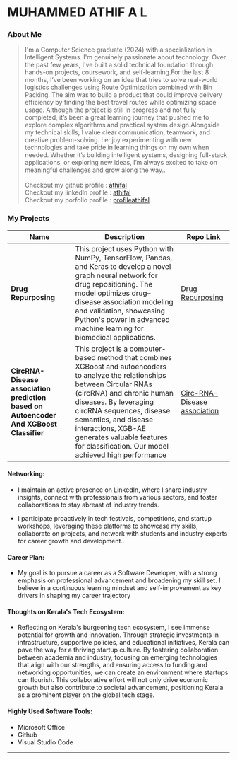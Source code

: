 # MUHAMMED ATHIF A L

### About Me

>I'm a Computer Science graduate (2024) with a specialization in Intelligent Systems. I'm genuinely passionate about technology. Over the past few years, I've built a solid technical foundation through hands-on projects, coursework, and self-learning.For the last 8 months, I’ve been working on an idea that tries to solve real-world logistics challenges using Route Optimization combined with Bin Packing. The aim was to build a product that could improve delivery efficiency by finding the best travel routes while optimizing space usage. Although the project is still in progress and not fully completed, it’s been a great learning journey that pushed me to explore complex algorithms and practical system design.Alongside my technical skills, I value clear communication, teamwork, and creative problem-solving. I enjoy experimenting with new technologies and take pride in learning things on my own when needed. Whether it’s building intelligent systems, designing full-stack applications, or exploring new ideas, I’m always excited to take on meaningful challenges and grow along the way..
<br><br>Checkout my github profile : [athifal](https://github.com/athifal)
<br>Checkout my linkedln profile : [athifal](www.linkedin.com/in/athifal)
<br>Checkout my porfolio profile : [profileathifal](https://profileathifal.vercel.app/)



### My Projects

| Name                | Description                                                               |Repo Link                                                      |
|---------------------|---------------------------------------------------------------------------|----------------------------------------------------------------|
| **Drug Repurposing**  |  This project uses Python with NumPy, TensorFlow, Pandas, and Keras to develop a novel graph neural network for drug repositioning. The model optimizes drug–disease association modeling and validation, showcasing Python's power in advanced machine learning for biomedical applications.        |  [Drug Repurposing](https://github.com/athifal/Drug-repurposing-using-GNN)             |
| **CircRNA-Disease association prediction based on Autoencoder And XGBoost Classifier**  |This project is a computer-based method that combines XGBoost and autoencoders to analyze the relationships between Circular RNAs (circRNA) and chronic human diseases. By leveraging circRNA sequences, disease semantics, and disease interactions, XGB-AE generates valuable features for classification. Our model achieved high performance                                          |  [Circ-RNA-Disease association](https://github.com/athifal/CirRNA-interaction-XGboost-autoencoder)  |
            


#### Networking:

- I maintain an active presence on LinkedIn, where I share industry insights, connect with professionals from various sectors, and foster collaborations to stay abreast of industry trends.

- I participate proactively in tech festivals, competitions, and startup workshops, leveraging these platforms to showcase my skills, collaborate on projects, and network with students and industry experts for career growth and development..

#### Career Plan:


- My goal is to pursue a career as a Software Developer, with a strong emphasis on professional advancement and broadening my skill set. I believe in a continuous learning mindset and self-improvement as key drivers in shaping my career trajectory
#### Thoughts on Kerala's Tech Ecosystem:

- Reflecting on Kerala's burgeoning tech ecosystem, I see immense potential for growth and innovation. Through strategic investments in infrastructure, supportive policies, and educational initiatives, Kerala can pave the way for a thriving startup culture. By fostering collaboration between academia and industry, focusing on emerging technologies that align with our strengths, and ensuring access to funding and networking opportunities, we can create an environment where startups can flourish. This collaborative effort will not only drive economic growth but also contribute to societal advancement, positioning Kerala as a prominent player on the global tech stage.


#### Highly Used Software Tools:

- Microsoft Office
- Github
- Visual Studio Code


---

